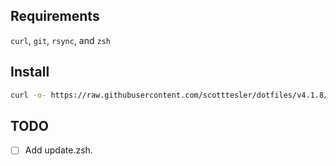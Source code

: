 ## Requirements

`curl`, `git`, `rsync`, and `zsh`

## Install

```bash
curl -o- https://raw.githubusercontent.com/scotttesler/dotfiles/v4.1.8/install.sh | zsh
```

## TODO

- [ ] Add update.zsh.
